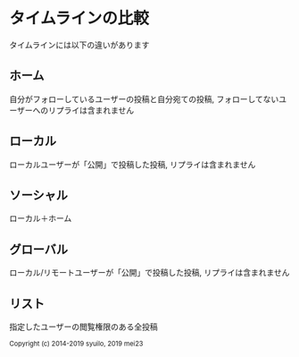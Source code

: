 # タイムラインの比較

タイムラインには以下の違いがあります

## ホーム
自分がフォローしているユーザーの投稿と自分宛ての投稿, フォローしてないユーザーへのリプライは含まれません

## ローカル
ローカルユーザーが「公開」で投稿した投稿, リプライは含まれません

## ソーシャル
ローカル＋ホーム

## グローバル
ローカル/リモートユーザーが「公開」で投稿した投稿, リプライは含まれません

## リスト
指定したユーザーの閲覧権限のある全投稿

<div class="copyright"><small>Copyright (c) 2014-2019 syuilo, 2019 mei23</small></div>
